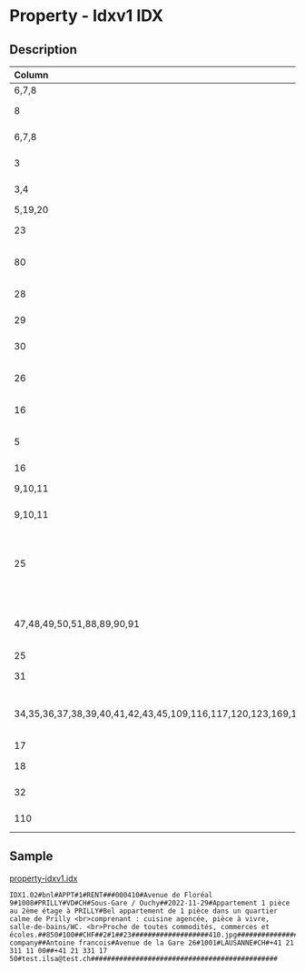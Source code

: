 # Property - Idxv1 IDX

## Description

| Column | Type | Format | Description |
| :--- | :--- | :--- | :--- |
| 6,7,8 | string | [UID](https://en.wikipedia.org/wiki/Unique_identifier) | @rfDoc#ignore |
| 8 | string | [String](https://en.wikipedia.org/wiki/String_(computer_science)) | Property ID in your system |
| 6,7,8 | string | [String](https://en.wikipedia.org/wiki/String_(computer_science)) | Property reference |
| 3 | string | [Property Category](../values/property_category_id.md) | Property category |
| 3,4 | string | [Property Subcategory](../values/property_subcategory_id.md) | Property subcategory |
| 5,19,20 | integer | [Number](https://en.wikipedia.org/wiki/Integer) | Property price |
| 23 | string | [Currency](../values/currency_id.md) | Property currency |
| 80 | string | [UID](https://en.wikipedia.org/wiki/Unique_identifier) | User ID of the main broker in charge |
| 28 | integer | [Number](https://en.wikipedia.org/wiki/Integer) | Property habitable area |
| 29 | integer | [Number](https://en.wikipedia.org/wiki/Integer) | Property land area |
| 30 | integer | [Number](https://en.wikipedia.org/wiki/Integer) | Property usable area |
| 26 | float | [Float](https://en.wikipedia.org/wiki/Decimal) | Property number of rooms |
| 16 | string | [Property Availability](../values/property_availability_id.md) | Property availability |
| 5 | string | [Transaction Type](../values/transaction_type_id.md) | Property transaction type |
| 16 | date | d.m.Y | d-m-Y | Y-m-d | Property availability date |
| 9,10,11 | json | { "location_level": country|canton|district|zone|city|quarter, "location_name": string, "zip": string, "line1": string, "line2": string, "line3": string, "environment_id": string, "altitude": string, "longitude": string, "latitude": string } | Property real location |
| 9,10,11 | json | { "location_level": country|canton|district|zone|city|quarter, "location_name": string, "zip": string, "line1": string, "line2": string, "line3": string, "environment_id": string, "altitude": string, "longitude": string, "latitude": string } | Property alternate location |
| 25 | json | { "filename": string, "is_brochure"?: boolean, "is_plan"?: boolean } | Semicolon separated list of documents |
| 47,48,49,50,51,88,89,90,91 | json | { "filename": string, "brochure_page"?: 0|0.5|1, "is_website"?: boolean, "is_portal"?: boolean, "is_plan"?: boolean } | Semicolon separated list of photos |
| 25 | integer | [Number](https://en.wikipedia.org/wiki/Integer) | Property floor |
| 31 | integer | [Number](https://en.wikipedia.org/wiki/Integer) | Property volume |
| 34,35,36,37,38,39,40,41,42,43,45,109,116,117,120,123,169,175 | json | { "amenity_id": string, "amenity_value": string } | amenities |
| 17 | string | [String](https://en.wikipedia.org/wiki/String_(computer_science)) | Property title |
| 18 | string | [String](https://en.wikipedia.org/wiki/String_(computer_science)) | Property description |
| 32 | integer | [Number](https://en.wikipedia.org/wiki/Integer) | Property year build |
| 110 | string | [String](https://en.wikipedia.org/wiki/String_(computer_science)) | Property ceiling height |

## Sample

[property-idxv1.idx](../samples/property-idxv1.idx)
```
IDX1.02#bnl#APPT#1#RENT###000410#Avenue de Floréal 9#1008#PRILLY#VD#CH#Sous-Gare / Ouchy##2022-11-29#Appartement 1 pièce au 2ème étage à PRILLY#Bel appartement de 1 pièce dans un quartier calme de Prilly <br>comprenant : cuisine agencée, pièce à vivre, salle-de-bains/WC. <br>Proche de toutes commodités, commerces et écoles.##850#100##CHF##2#1##23###################410.jpg######################6075#ma company##Antoine francois#Avenue de la Gare 26#1001#LAUSANNE#CH#+41 21 311 11 00##+41 21 331 17 50#test.ilsa@test.ch##############################################
```
